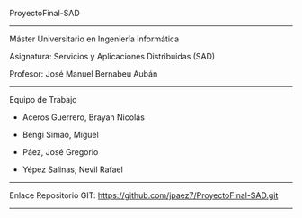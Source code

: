 ProyectoFinal-SAD
*****
Máster Universitario en Ingeniería Informática

Asignatura: Servicios y Aplicaciones Distribuidas (SAD)

Profesor: José Manuel Bernabeu Aubán
*****
Equipo de Trabajo

  - Aceros Guerrero, Brayan Nicolás
  
  - Bengi Simao, Miguel
  
  - Páez, José Gregorio
  
  - Yépez Salinas, Nevil Rafael
*****

Enlace Repositorio GIT: https://github.com/jpaez7/ProyectoFinal-SAD.git

*****
